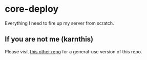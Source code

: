 # core-deploy
Everything I need to fire up my server from scratch.

## If you are not me (karnthis)
Please visit [this other repo](https://github.com/karnthis/dev-op-boilerplate) for a general-use version of this repo.
